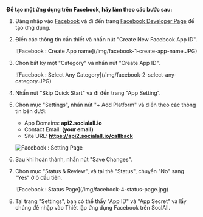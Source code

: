__Để tạo một ứng dụng trên Facebook, hãy làm theo các bước sau:__

1. Đăng nhập vào [Facebook](http://www.facebook.com) và đi đến trang [Facebook Developer Page](https://developers.facebook.com/quickstarts/?platform=web) để tạo ứng dụng.
2. Điền các thông tin cần thiết và nhấn nút "Create New Facebook App ID".
    <div class="soclall-br"></div>
    ![Facebook : Create App name](/img/facebook-1-create-app-name.JPG)
    <div class="soclall-br"></div>
3. Chọn bất kỳ một "Category" và nhấn nút "Create App ID".
    <div class="soclall-br"></div>
    ![Facebook : Select Any Category](/img/facebook-2-select-any-category.JPG)
    <div class="soclall-br"></div>
4. Nhấn nút "Skip Quick Start" và đi đến trang "App Setting".
5. Chọn mục "Settings", nhấn nút "+ Add Platform"  và điền theo các thông tin bên dưới:
    * App Domains: __api2.socialall.io__
    * Contact Email: __(your email)__
    * Site URL: __https://api2.socialall.io/callback__  

    ![Facebook : Setting Page](/img/facebook-3-setting-page.JPG)
    <div class="soclall-br"></div>

6. Sau khi hoàn thành, nhấn nút "Save Changes".   
7. Chọn mục "Status & Review", và tại thẻ "Status", chuyển "No" sang "Yes" ở ô đầu tiên. 
    <div class="soclall-br"></div>
    ![Facebook : Status Page](/img/facebook-4-status-page.jpg)
    <div class="soclall-br"></div>    
8. Tại trang "Settings", bạn có thể thấy "App ID" và "App Secret" và lấy chúng để nhập vào Thiết lập ứng dụng Facebook trên SoclAll.